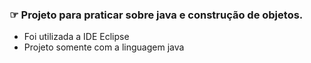### ☞ Projeto para praticar sobre java e construção de objetos.
- Foi utilizada a IDE Eclipse
- Projeto  somente com a linguagem java

